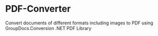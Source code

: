 # PDF-Converter
Convert documents of different formats including images to PDF using GroupDocs.Conversion .NET PDF Library
